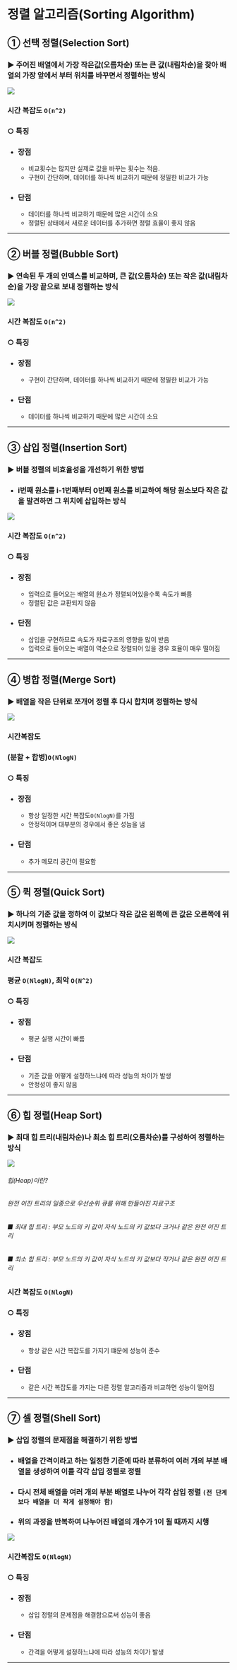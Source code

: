 # 정렬 알고리즘(Sorting Algorithm)

## ① 선택 정렬(Selection Sort)
### ▶ 주어진 배열에서 가장 작은값(오름차순) 또는 큰 값(내림차순)을 찾아 배열의 가장 앞에서 부터 위치를 바꾸면서 정렬하는 방식
![](./CS_IMG/Selection_Sort.gif)
### 시간 복잡도 `O(n^2)`
### ○ 특징
* ### 장점
  * 비교횟수는 많지만 실제로 값을 바꾸는 횟수는 적음.
  * 구현이 간단하며, 데이터를 하나씩 비교하기 때문에 정밀한 비교가 가능
* ### 단점
  * 데이터를 하나씩 비교하기 때문에 많은 시간이 소요
  * 정렬된 상태에서 새로운 데이터를 추가하면 정렬 효율이 좋지 않음

<hr/>

## ② 버블 정렬(Bubble Sort)
### ▶ 연속된 두 개의 인덱스를 비교하며, 큰 값(오름차순) 또는 작은 값(내림차순)을 가장 끝으로 보내 정렬하는 방식
![](./CS_IMG/Bubble_Sort.gif)
### 시간 복잡도 `O(n^2)`
### ○ 특징
* ### 장점
  * 구현이 간단하며, 데이터를 하나씩 비교하기 때문에 정밀한 비교가 가능
* ### 단점
  * 데이터를 하나씩 비교하기 때문에 많은 시간이 소요

<hr/>

## ③ 삽입 정렬(Insertion Sort)
### ▶ 버블 정렬의 비효율성을 개선하기 위한 방법
* ### i번째 원소를 i-1번째부터 0번째 원소를 비교하여 해당 원소보다 작은 값을 발견하면 그 위치에 삽입하는 방식
![](./CS_IMG/Insertion_Sort.gif)
### 시간 복잡도 `O(n^2)`
### ○ 특징
* ### 장점
  * 입력으로 들어오는 배열의 원소가 정렬되어있을수록 속도가 빠름
  * 정렬된 값은 교환되지 않음
* ### 단점
  * 삽입을 구현하므로 속도가 자료구조의 영향을 많이 받음
  * 입력으로 들어오는 배열이 역순으로 정렬되어 있을 경우 효율이 매우 떨어짐

<hr/>

## ④ 병합 정렬(Merge Sort)
### ▶ 배열을 작은 단위로 쪼개어 정렬 후 다시 합치며 정렬하는 방식
![](./CS_IMG/Merge_Sort.gif)
### 시간복잡도
### (분할 + 합병)`O(NlogN)`
### ○ 특징
* ### 장점
  * 항상 일정한 시간 복잡도`O(NlogN)`를 가짐
  * 안정적이며 대부분의 경우에서 좋은 성늠을 냄
* ### 단점
  * 추가 메모리 공간이 필요함

<hr/>

## ⑤ 퀵 정렬(Quick Sort)
### ▶ 하나의 기준 값을 정하여 이 값보다 작은 값은 왼쪽에 큰 값은 오른쪽에 위치시키며 정렬하는 방식
![](./CS_IMG/Quick_Sort.gif)
### 시간 복잡도
### 평균 `O(NlogN)`, 최악 `O(N^2)`
### ○ 특징
* ### 장점
  * 평균 실행 시간이 빠름
* ### 단점
  * 기준 값을 어떻게 설정하느냐에 따라 성능의 차이가 발생
  * 안정성이 좋지 않음

<hr/>

## ⑥ 힙 정렬(Heap Sort)
### ▶ 최대 힙 트리(내림차순)나 최소 힙 트리(오름차순)를 구성하여 정렬하는 방식
![](./CS_IMG/Heap_Sort.gif)
###### 힙(Heap)이란?
###### 완전 이진 트리의 일종으로 우선순위 큐를 위해 만들어진 자료구조
###### ■ 최대 힙 트리 : 부모 노드의 키 값이 자식 노드의 키 값보다 크거나 같은 완전 이진 트리
###### ■ 최소 힙 트리 : 부모 노드의 키 값이 자식 노드의 키 값보다 작거나 같은 완전 이진 트리
### 시간 복잡도 `O(NlogN)`
### ○ 특징
* ### 장점
  * 항상 같은 시간 복잡도를 가지기 떄문에 성능이 준수
* ### 단점
  * 같은 시간 복잡도를 가지는 다른 정렬 알고리즘과 비교하면 성능이 떨어짐

<hr/>

## ⑦ 셀 정렬(Shell Sort)
### ▶ 삽입 정렬의 문제점을 해결하기 위한 방법
* ### 배열을 간격이라고 하는 일정한 기준에 따라 분류하여 여러 개의 부분 배열을 생성하여 이를 각각 삽입 정렬로 정렬
* ### 다시 전체 배열을 여러 개의 부분 배열로 나누어 각각 삽입 정렬 `(전 단계보다 배열을 더 작게 설정해야 함)`
* ### 위의 과정을 반복하여 나누어진 배열의 개수가 1이 될 때까지 시행
![](./CS_IMG/Shell_Sort.gif)
### 시간복잡도 `O(NlogN)`
### ○ 특징
* ### 장점
  * 삽입 정렬의 문제점을 해결함으로써 성능이 좋음
* ### 단점
  * 간격을 어떻게 설정하느냐에 따라 성능의 차이가 발생

<hr/>

